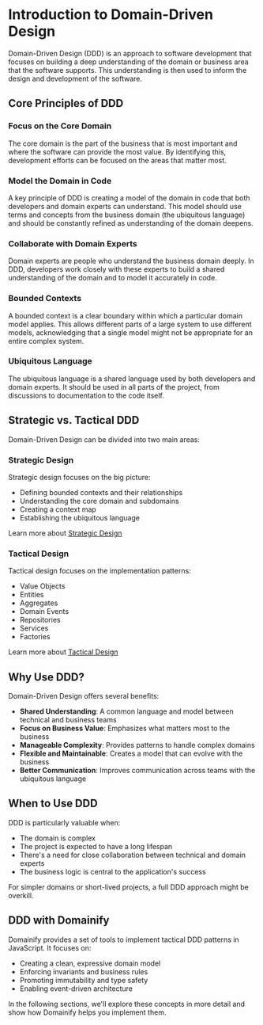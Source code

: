 # Introduction to Domain-Driven Design

Domain-Driven Design (DDD) is an approach to software development that focuses on building a deep understanding of the domain or business area that the software supports. This understanding is then used to inform the design and development of the software.

## Core Principles of DDD

### Focus on the Core Domain

The core domain is the part of the business that is most important and where the software can provide the most value. By identifying this, development efforts can be focused on the areas that matter most.

### Model the Domain in Code

A key principle of DDD is creating a model of the domain in code that both developers and domain experts can understand. This model should use terms and concepts from the business domain (the ubiquitous language) and should be constantly refined as understanding of the domain deepens.

### Collaborate with Domain Experts

Domain experts are people who understand the business domain deeply. In DDD, developers work closely with these experts to build a shared understanding of the domain and to model it accurately in code.

### Bounded Contexts

A bounded context is a clear boundary within which a particular domain model applies. This allows different parts of a large system to use different models, acknowledging that a single model might not be appropriate for an entire complex system.

### Ubiquitous Language

The ubiquitous language is a shared language used by both developers and domain experts. It should be used in all parts of the project, from discussions to documentation to the code itself.

## Strategic vs. Tactical DDD

Domain-Driven Design can be divided into two main areas:

### Strategic Design

Strategic design focuses on the big picture:
- Defining bounded contexts and their relationships
- Understanding the core domain and subdomains
- Creating a context map
- Establishing the ubiquitous language

Learn more about [Strategic Design](./strategic-design.md)

### Tactical Design

Tactical design focuses on the implementation patterns:
- Value Objects
- Entities
- Aggregates
- Domain Events
- Repositories
- Services
- Factories

Learn more about [Tactical Design](./tactical-design.md)

## Why Use DDD?

Domain-Driven Design offers several benefits:

- **Shared Understanding**: A common language and model between technical and business teams
- **Focus on Business Value**: Emphasizes what matters most to the business
- **Manageable Complexity**: Provides patterns to handle complex domains
- **Flexible and Maintainable**: Creates a model that can evolve with the business
- **Better Communication**: Improves communication across teams with the ubiquitous language

## When to Use DDD

DDD is particularly valuable when:

- The domain is complex
- The project is expected to have a long lifespan
- There's a need for close collaboration between technical and domain experts
- The business logic is central to the application's success

For simpler domains or short-lived projects, a full DDD approach might be overkill.

## DDD with Domainify

Domainify provides a set of tools to implement tactical DDD patterns in JavaScript. It focuses on:

- Creating a clean, expressive domain model
- Enforcing invariants and business rules
- Promoting immutability and type safety
- Enabling event-driven architecture

In the following sections, we'll explore these concepts in more detail and show how Domainify helps you implement them.
